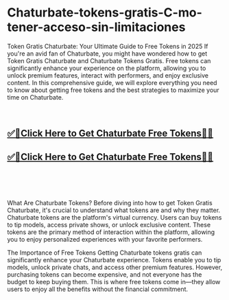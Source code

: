 # Chaturbate-tokens-gratis-C-mo-tener-acceso-sin-limitaciones

Token Gratis Chaturbate: Your Ultimate Guide to Free Tokens in 2025
If you're an avid fan of Chaturbate, you might have wondered how to get Token Gratis Chaturbate and Chaturbate Tokens Gratis. Free tokens can significantly enhance your experience on the platform, allowing you to unlock premium features, interact with performers, and enjoy exclusive content. In this comprehensive guide, we will explore everything you need to know about getting free tokens and the best strategies to maximize your time on Chaturbate.
<br><br><br>
<b><h2><a href="https://searchoptima.org/free-chaturbate-tokens/">✅🎯Click Here to Get Chaturbate Free Tokens🎯✅</a>

</h2></b>

<b><h2><a href="https://searchoptima.org/free-chaturbate-tokens/">✅🎯Click Here to Get Chaturbate Free Tokens🎯✅</a>

</h2></b> <br><br><br>

What Are Chaturbate Tokens?
Before diving into how to get Token Gratis Chaturbate, it's crucial to understand what tokens are and why they matter. Chaturbate tokens are the platform's virtual currency. Users can buy tokens to tip models, access private shows, or unlock exclusive content. These tokens are the primary method of interaction within the platform, allowing you to enjoy personalized experiences with your favorite performers.

The Importance of Free Tokens
Getting Chaturbate tokens gratis can significantly enhance your Chaturbate experience. Tokens enable you to tip models, unlock private chats, and access other premium features. However, purchasing tokens can become expensive, and not everyone has the budget to keep buying them. This is where free tokens come in—they allow users to enjoy all the benefits without the financial commitment.
